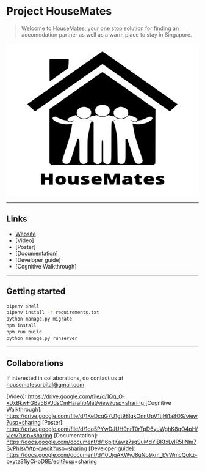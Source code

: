 # Project HouseMates

> Welcome to HouseMates, your one stop solution for finding an accomodation partner as well as a warm place to stay in Singapore. 

<div style="text-align:center">
    <img src="./src/static/housemates-logo-with-text-black.svg" width="800" height="400">
</div>

---
## Links 
- [Website]
- [Video]
- [Poster]
- [Documentation] 
- [Developer guide]
- [Cognitive Walkthrough]

---
## Getting started

```bash
pipenv shell  
pipenv install -r requirements.txt
python manage.py migrate
npm install 
npm run build
python manage.py runserver
```

---
## Collaborations 

If interested in collaborations, do contact us at  [housematesorbital@gmail.com](housematesorbital@gmail.com)




[Website]: https://housematesorbital.herokuapp.com/
[Video]: [https://drive.google.com/file/d/1Qq_O-xDxBkwFGBv5BVJdsCmHarahbMat/view?usp=sharing ](https://drive.google.com/file/d/1KeDcqG7U1gt98lqkOnnUpV1tjHj1a8OS/view?usp=sharing)
[Cognitive Walkthrough]: https://drive.google.com/file/d/1KeDcqG7U1gt98lqkOnnUpV1tjHj1a8OS/view?usp=sharing
[Poster]: https://drive.google.com/file/d/1dq5PYwDJUH9nrT0rTpD6yuWghK8gO4pH/view?usp=sharing
[Documentation]: https://docs.google.com/document/d/16pjtKawz7sqSuMdYiBKtxLyIR5liNm7SvPhIsVVtp-c/edit?usp=sharing
[Developer guide]: https://docs.google.com/document/d/10UjgAKWyJ8uNb9km_bVWmcQokz-bxytz31iyCi-oD8E/edit?usp=sharing

